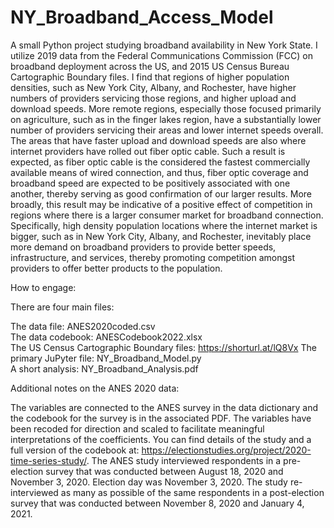 # NY_Broadband_Access_Model
A small Python project studying broadband availability in New York State. I utilize 2019 data from the Federal Communications Commission (FCC) on broadband deployment across the US, and 2015 US Census Bureau Cartographic Boundary files. I find that regions of higher population densities, such as New York City, Albany, and Rochester, have higher numbers of providers servicing those regions, and higher upload and download speeds. More remote regions, especially those focused primarily on agriculture, such as in the finger lakes region, have a substantially lower number of providers servicing their areas and lower internet speeds overall. The areas that have faster upload and download speeds are also where internet providers have rolled out fiber optic cable. Such a result is expected, as fiber optic cable is the considered the fastest commercially available means of wired connection, and thus, fiber optic coverage and broadband speed are expected to be positively associated with one another, thereby serving as good confirmation of our larger results. More broadly, this result may be indicative of a positive effect of competition in regions where there is a larger consumer market for broadband connection. Specifically, high density population locations where the internet market is bigger, such as in New York City, Albany, and Rochester, inevitably place more demand on broadband providers to provide better speeds, infrastructure, and services, thereby promoting competition amongst providers to offer better products to the population.

How to engage:

There are four main files:

The data file: ANES2020coded.csv \
The data codebook: ANESCodebook2022.xlsx \
The US Census Cartographic Boundary files: https://shorturl.at/lQ8Vx
The primary JuPyter file: NY_Broadband_Model.py \
A short analysis: NY_Broadband_Analysis.pdf

Additional notes on the ANES 2020 data:

The variables are connected to the ANES survey in the data dictionary and the codebook for the survey is in the associated PDF. The variables have been recoded for direction and scaled to facilitate meaningful interpretations of the coefficients. You can find details of the study and a full version of the codebook at: https://electionstudies.org/project/2020-time-series-study/. The ANES study interviewed respondents in a pre-election survey that was conducted between August 18, 2020 and November 3, 2020. Election day was November 3, 2020. The study re-interviewed as many as possible of the same respondents in a post-election survey that was conducted between November 8, 2020 and January 4, 2021.
